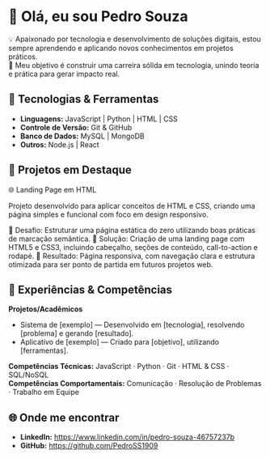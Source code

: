 # 👋 Olá, eu sou Pedro Souza

💡 Apaixonado por tecnologia e desenvolvimento de soluções digitais, estou sempre aprendendo e aplicando novos conhecimentos em projetos práticos.  
🎯 Meu objetivo é construir uma carreira sólida em tecnologia, unindo teoria e prática para gerar impacto real.

## 🚀 Tecnologias & Ferramentas
- **Linguagens:** JavaScript | Python | HTML | CSS
- **Controle de Versão:** Git & GitHub
- **Banco de Dados:** MySQL | MongoDB
- **Outros:** Node.js | React

## 📂 Projetos em Destaque
🌐 Landing Page em HTML

Projeto desenvolvido para aplicar conceitos de HTML e CSS, criando uma página simples e funcional com foco em design responsivo.

🔹 Desafio: Estruturar uma página estática do zero utilizando boas práticas de marcação semântica.
🔹 Solução: Criação de uma landing page com HTML5 e CSS3, incluindo cabeçalho, seções de conteúdo, call-to-action e rodapé.
🔹 Resultado: Página responsiva, com navegação clara e estrutura otimizada para ser ponto de partida em futuros projetos web.

## 💼 Experiências & Competências
**Projetos/Acadêmicos**  
- Sistema de [exemplo] — Desenvolvido em [tecnologia], resolvendo [problema] e gerando [resultado].  
- Aplicativo de [exemplo] — Criado para [objetivo], utilizando [ferramentas].

**Competências Técnicas:** JavaScript · Python · Git · HTML & CSS · SQL/NoSQL  
**Competências Comportamentais:** Comunicação · Resolução de Problemas · Trabalho em Equipe

## 🌐 Onde me encontrar
- **LinkedIn:** https://www.linkedin.com/in/pedro-souza-46757237b
- **GitHub:** https://github.com/PedroSS1909
